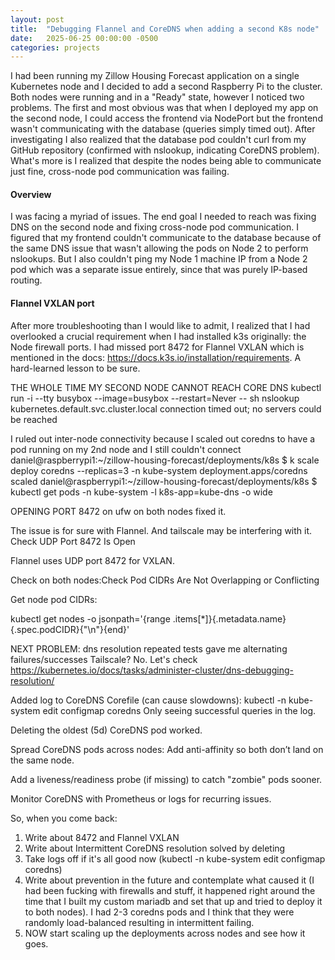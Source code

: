 ```yaml
---
layout: post
title:  "Debugging Flannel and CoreDNS when adding a second K8s node"
date:   2025-06-25 00:00:00 -0500
categories: projects
---
```

I had been running my Zillow Housing Forecast application on a single Kubernetes node and I decided to add a second Raspberry Pi to the cluster. Both nodes were running and in a "Ready" state, however I noticed two problems. The first and most obvious was that when I deployed my app on the second node, I could access the frontend via NodePort but the frontend wasn't communicating with the database (queries simply timed out). After investigating I also realized that the database pod couldn't curl from my GitHub repository (confirmed with nslookup, indicating CoreDNS problem). What's more is I realized that despite the nodes being able to communicate just fine, cross-node pod communication was failing.<!--break-->

#### **Overview**

I was facing a myriad of issues. The end goal I needed to reach was fixing DNS on the second node and fixing cross-node pod communication. I figured that my frontend couldn't communicate to the database because of the same DNS issue that wasn't allowing the pods on Node 2 to perform nslookups. But I also couldn't ping my Node 1 machine IP from a Node 2 pod which was a separate issue entirely, since that was purely IP-based routing. 

#### **Flannel VXLAN port**

After more troubleshooting than I would like to admit, I realized that I had overlooked a crucial requirement when I had installed k3s originally: the Node firewall ports. I had missed port 8472 for Flannel VXLAN which is mentioned in the docs: https://docs.k3s.io/installation/requirements. A hard-learned lesson to be sure. 







THE WHOLE TIME MY SECOND NODE CANNOT REACH CORE DNS
 kubectl run -i --tty busybox --image=busybox --restart=Never -- sh
nslookup kubernetes.default.svc.cluster.local
connection timed out; no servers could be reached

I ruled out inter-node connectivity because I scaled out coredns to have a pod running on my 2nd node and I still couldn't connect
daniel@raspberrypi1:~/zillow-housing-forecast/deployments/k8s $ k scale deploy coredns --replicas=3 -n kube-system
deployment.apps/coredns scaled
daniel@raspberrypi1:~/zillow-housing-forecast/deployments/k8s $ kubectl get pods -n kube-system -l k8s-app=kube-dns -o wide

OPENING PORT 8472 on ufw on both nodes fixed it. 

The issue is for sure with Flannel. And tailscale may be interfering with it. Check UDP Port 8472 Is Open

Flannel uses UDP port 8472 for VXLAN.

Check on both nodes:Check Pod CIDRs Are Not Overlapping or Conflicting

Get node pod CIDRs:

kubectl get nodes -o jsonpath='{range .items[*]}{.metadata.name} {.spec.podCIDR}{"\n"}{end}'

NEXT PROBLEM: dns resolution repeated tests gave me alternating failures/successes
Tailscale? No. 
Let's check https://kubernetes.io/docs/tasks/administer-cluster/dns-debugging-resolution/

Added log to CoreDNS Corefile (can cause slowdowns): kubectl -n kube-system edit configmap coredns
Only seeing successful queries in the log.

Deleting the oldest (5d) CoreDNS pod worked. 

Spread CoreDNS pods across nodes:
Add anti-affinity so both don’t land on the same node.

Add a liveness/readiness probe (if missing) to catch "zombie" pods sooner.

Monitor CoreDNS with Prometheus or logs for recurring issues.

So, when you come back:
1) Write about 8472 and Flannel VXLAN
2) Write about Intermittent CoreDNS resolution solved by deleting 
3) Take logs off if it's all good now (kubectl -n kube-system edit configmap coredns)
4) Write about prevention in the future and contemplate what caused it (I had been fucking with firewalls and stuff, it happened right around the time that I built my custom mariadb and set that up and tried to deploy it to both nodes). I had 2-3 coredns pods and I think that they were randomly load-balanced resulting in intermittent failing.
5) NOW start scaling up the deployments across nodes and see how it goes. 